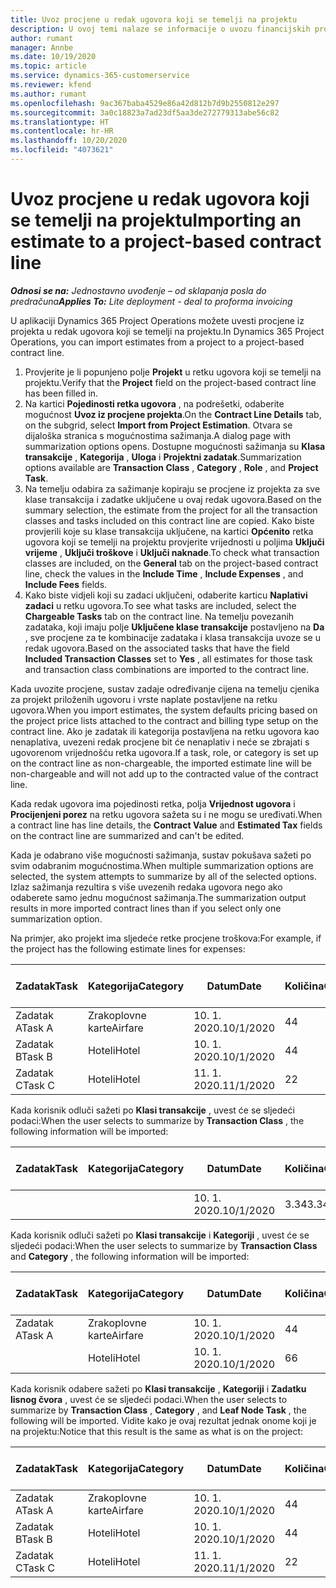 ```yaml
---
title: Uvoz procjene u redak ugovora koji se temelji na projektu
description: U ovoj temi nalaze se informacije o uvozu financijskih procjena iz projekta u redak ugovora.
author: rumant
manager: Annbe
ms.date: 10/19/2020
ms.topic: article
ms.service: dynamics-365-customerservice
ms.reviewer: kfend
ms.author: rumant
ms.openlocfilehash: 9ac367baba4529e86a42d812b7d9b2550812e297
ms.sourcegitcommit: 3a0c18823a7ad23df5aa3de272779313abe56c82
ms.translationtype: HT
ms.contentlocale: hr-HR
ms.lasthandoff: 10/20/2020
ms.locfileid: "4073621"
---
```

# <a name="importing-an-estimate-to-a-project-based-contract-line"></a><span data-ttu-id="4ad9c-103">Uvoz procjene u redak ugovora koji se temelji na projektu</span><span class="sxs-lookup"><span data-stu-id="4ad9c-103">Importing an estimate to a project-based contract line</span></span>

<span data-ttu-id="4ad9c-104">_**Odnosi se na:** Jednostavno uvođenje – od sklapanja posla do predračuna_</span><span class="sxs-lookup"><span data-stu-id="4ad9c-104">_**Applies To:** Lite deployment - deal to proforma invoicing_</span></span>

<span data-ttu-id="4ad9c-105">U aplikaciji Dynamics 365 Project Operations možete uvesti procjene iz projekta u redak ugovora koji se temelji na projektu.</span><span class="sxs-lookup"><span data-stu-id="4ad9c-105">In Dynamics 365 Project Operations, you can import estimates from a project to a project-based contract line.</span></span>

1. <span data-ttu-id="4ad9c-106">Provjerite je li popunjeno polje **Projekt** u retku ugovora koji se temelji na projektu.</span><span class="sxs-lookup"><span data-stu-id="4ad9c-106">Verify that the **Project** field on the project-based contract line has been filled in.</span></span>
2. <span data-ttu-id="4ad9c-107">Na kartici **Pojedinosti retka ugovora** , na podrešetki, odaberite mogućnost **Uvoz iz procjene projekta**.</span><span class="sxs-lookup"><span data-stu-id="4ad9c-107">On the **Contract Line Details** tab, on the subgrid, select **Import from Project Estimation**.</span></span> <span data-ttu-id="4ad9c-108">Otvara se dijaloška stranica s mogućnostima sažimanja.</span><span class="sxs-lookup"><span data-stu-id="4ad9c-108">A dialog page with summarization options opens.</span></span> <span data-ttu-id="4ad9c-109">Dostupne mogućnosti sažimanja su **Klasa transakcije** , **Kategorija** , **Uloga** i **Projektni zadatak**.</span><span class="sxs-lookup"><span data-stu-id="4ad9c-109">Summarization options available are **Transaction Class** , **Category** , **Role** , and **Project Task**.</span></span>
3. <span data-ttu-id="4ad9c-110">Na temelju odabira za sažimanje kopiraju se procjene iz projekta za sve klase transakcija i zadatke uključene u ovaj redak ugovora.</span><span class="sxs-lookup"><span data-stu-id="4ad9c-110">Based on the summary selection, the estimate from the project for all the transaction classes and tasks included on this contract line are copied.</span></span> <span data-ttu-id="4ad9c-111">Kako biste provjerili koje su klase transakcija uključene, na kartici **Općenito** retka ugovora koji se temelji na projektu provjerite vrijednosti u poljima **Uključi vrijeme** , **Uključi troškove** i **Uključi naknade**.</span><span class="sxs-lookup"><span data-stu-id="4ad9c-111">To check what transaction classes are included, on the **General** tab on the project-based contract line, check the values in the **Include Time** , **Include Expenses** , and **Include Fees** fields.</span></span> 
4. <span data-ttu-id="4ad9c-112">Kako biste vidjeli koji su zadaci uključeni, odaberite karticu **Naplativi zadaci** u retku ugovora.</span><span class="sxs-lookup"><span data-stu-id="4ad9c-112">To see what tasks are included, select the **Chargeable Tasks** tab on the contract line.</span></span> <span data-ttu-id="4ad9c-113">Na temelju povezanih zadataka, koji imaju polje **Uključene klase transakcije** postavljeno na **Da** , sve procjene za te kombinacije zadataka i klasa transakcija uvoze se u redak ugovora.</span><span class="sxs-lookup"><span data-stu-id="4ad9c-113">Based on the associated tasks that have the field **Included Transaction Classes** set to **Yes** , all estimates for those task and transaction class combinations are imported to the contract line.</span></span>

<span data-ttu-id="4ad9c-114">Kada uvozite procjene, sustav zadaje određivanje cijena na temelju cjenika za projekt priloženih ugovoru i vrste naplate postavljene na retku ugovora.</span><span class="sxs-lookup"><span data-stu-id="4ad9c-114">When you import estimates, the system defaults pricing based on the project price lists attached to the contract and billing type setup on the contract line.</span></span> <span data-ttu-id="4ad9c-115">Ako je zadatak ili kategorija postavljena na retku ugovora kao nenaplativa, uvezeni redak procjene bit će nenaplativ i neće se zbrajati s ugovorenom vrijednošću retka ugovora.</span><span class="sxs-lookup"><span data-stu-id="4ad9c-115">If a task, role, or category is set up on the contract line as non-chargeable, the imported estimate line will be non-chargeable and will not add up to the contracted value of the contract line.</span></span>

<span data-ttu-id="4ad9c-116">Kada redak ugovora ima pojedinosti retka, polja **Vrijednost ugovora** i **Procijenjeni porez** na retku ugovora sažeta su i ne mogu se uređivati.</span><span class="sxs-lookup"><span data-stu-id="4ad9c-116">When a contract line has line details, the **Contract Value** and **Estimated Tax** fields on the contract line are summarized and can't be edited.</span></span>

<span data-ttu-id="4ad9c-117">Kada je odabrano više mogućnosti sažimanja, sustav pokušava sažeti po svim odabranim mogućnostima.</span><span class="sxs-lookup"><span data-stu-id="4ad9c-117">When multiple summarization options are selected, the system attempts to summarize by all of the selected options.</span></span> <span data-ttu-id="4ad9c-118">Izlaz sažimanja rezultira s više uvezenih redaka ugovora nego ako odaberete samo jednu mogućnost sažimanja.</span><span class="sxs-lookup"><span data-stu-id="4ad9c-118">The summarization output results in more imported contract lines than if you select only one summarization option.</span></span>

<span data-ttu-id="4ad9c-119">Na primjer, ako projekt ima sljedeće retke procjene troškova:</span><span class="sxs-lookup"><span data-stu-id="4ad9c-119">For example, if the project has the following estimate lines for expenses:</span></span>

| <span data-ttu-id="4ad9c-120">Zadatak</span><span class="sxs-lookup"><span data-stu-id="4ad9c-120">Task</span></span> | <span data-ttu-id="4ad9c-121">Kategorija</span><span class="sxs-lookup"><span data-stu-id="4ad9c-121">Category</span></span> | <span data-ttu-id="4ad9c-122">Datum</span><span class="sxs-lookup"><span data-stu-id="4ad9c-122">Date</span></span> | <span data-ttu-id="4ad9c-123">Količina</span><span class="sxs-lookup"><span data-stu-id="4ad9c-123">Quantity</span></span> | <span data-ttu-id="4ad9c-124">Jedinična cijena</span><span class="sxs-lookup"><span data-stu-id="4ad9c-124">Unit price</span></span> | <span data-ttu-id="4ad9c-125">Iznos</span><span class="sxs-lookup"><span data-stu-id="4ad9c-125">Amount</span></span> |
| --- | --- | --- | --- | --- | --- |
| <span data-ttu-id="4ad9c-126">Zadatak A</span><span class="sxs-lookup"><span data-stu-id="4ad9c-126">Task A</span></span> | <span data-ttu-id="4ad9c-127">Zrakoplovne karte</span><span class="sxs-lookup"><span data-stu-id="4ad9c-127">Airfare</span></span> | <span data-ttu-id="4ad9c-128">10. 1. 2020.</span><span class="sxs-lookup"><span data-stu-id="4ad9c-128">10/1/2020</span></span> | <span data-ttu-id="4ad9c-129">4</span><span class="sxs-lookup"><span data-stu-id="4ad9c-129">4</span></span> | <span data-ttu-id="4ad9c-130">400</span><span class="sxs-lookup"><span data-stu-id="4ad9c-130">400</span></span> | <span data-ttu-id="4ad9c-131">1600</span><span class="sxs-lookup"><span data-stu-id="4ad9c-131">1600</span></span> |
| <span data-ttu-id="4ad9c-132">Zadatak B</span><span class="sxs-lookup"><span data-stu-id="4ad9c-132">Task B</span></span> | <span data-ttu-id="4ad9c-133">Hoteli</span><span class="sxs-lookup"><span data-stu-id="4ad9c-133">Hotel</span></span> | <span data-ttu-id="4ad9c-134">10. 1. 2020.</span><span class="sxs-lookup"><span data-stu-id="4ad9c-134">10/1/2020</span></span> | <span data-ttu-id="4ad9c-135">4</span><span class="sxs-lookup"><span data-stu-id="4ad9c-135">4</span></span> | <span data-ttu-id="4ad9c-136">200</span><span class="sxs-lookup"><span data-stu-id="4ad9c-136">200</span></span> | <span data-ttu-id="4ad9c-137">800</span><span class="sxs-lookup"><span data-stu-id="4ad9c-137">800</span></span> |
| <span data-ttu-id="4ad9c-138">Zadatak C</span><span class="sxs-lookup"><span data-stu-id="4ad9c-138">Task C</span></span> | <span data-ttu-id="4ad9c-139">Hoteli</span><span class="sxs-lookup"><span data-stu-id="4ad9c-139">Hotel</span></span> | <span data-ttu-id="4ad9c-140">11. 1. 2020.</span><span class="sxs-lookup"><span data-stu-id="4ad9c-140">11/1/2020</span></span> | <span data-ttu-id="4ad9c-141">2</span><span class="sxs-lookup"><span data-stu-id="4ad9c-141">2</span></span> | <span data-ttu-id="4ad9c-142">200</span><span class="sxs-lookup"><span data-stu-id="4ad9c-142">200</span></span> | <span data-ttu-id="4ad9c-143">400</span><span class="sxs-lookup"><span data-stu-id="4ad9c-143">400</span></span> |

<span data-ttu-id="4ad9c-144">Kada korisnik odluči sažeti po **Klasi transakcije** , uvest će se sljedeći podaci:</span><span class="sxs-lookup"><span data-stu-id="4ad9c-144">When the user selects to summarize by **Transaction Class** , the following information will be imported:</span></span>

| <span data-ttu-id="4ad9c-145">Zadatak</span><span class="sxs-lookup"><span data-stu-id="4ad9c-145">Task</span></span> | <span data-ttu-id="4ad9c-146">Kategorija</span><span class="sxs-lookup"><span data-stu-id="4ad9c-146">Category</span></span> | <span data-ttu-id="4ad9c-147">Datum</span><span class="sxs-lookup"><span data-stu-id="4ad9c-147">Date</span></span> | <span data-ttu-id="4ad9c-148">Količina</span><span class="sxs-lookup"><span data-stu-id="4ad9c-148">Quantity</span></span> | <span data-ttu-id="4ad9c-149">Jedinična cijena</span><span class="sxs-lookup"><span data-stu-id="4ad9c-149">Unit price</span></span> | <span data-ttu-id="4ad9c-150">Iznos</span><span class="sxs-lookup"><span data-stu-id="4ad9c-150">Amount</span></span> |
| --- | --- | --- | --- | --- | --- |
| &nbsp; | &nbsp; | <span data-ttu-id="4ad9c-151">10. 1. 2020.</span><span class="sxs-lookup"><span data-stu-id="4ad9c-151">10/1/2020</span></span> | <span data-ttu-id="4ad9c-152">3.34</span><span class="sxs-lookup"><span data-stu-id="4ad9c-152">3.34</span></span> | <span data-ttu-id="4ad9c-153">840</span><span class="sxs-lookup"><span data-stu-id="4ad9c-153">840</span></span> | <span data-ttu-id="4ad9c-154">2800</span><span class="sxs-lookup"><span data-stu-id="4ad9c-154">2800</span></span> |

<span data-ttu-id="4ad9c-155">Kada korisnik odluči sažeti po **Klasi transakcije** i **Kategoriji** , uvest će se sljedeći podaci:</span><span class="sxs-lookup"><span data-stu-id="4ad9c-155">When the user selects to summarize by **Transaction Class** and **Category** , the following information will be imported:</span></span>

| <span data-ttu-id="4ad9c-156">Zadatak</span><span class="sxs-lookup"><span data-stu-id="4ad9c-156">Task</span></span> | <span data-ttu-id="4ad9c-157">Kategorija</span><span class="sxs-lookup"><span data-stu-id="4ad9c-157">Category</span></span> | <span data-ttu-id="4ad9c-158">Datum</span><span class="sxs-lookup"><span data-stu-id="4ad9c-158">Date</span></span> | <span data-ttu-id="4ad9c-159">Količina</span><span class="sxs-lookup"><span data-stu-id="4ad9c-159">Quantity</span></span> | <span data-ttu-id="4ad9c-160">Jedinična cijena</span><span class="sxs-lookup"><span data-stu-id="4ad9c-160">Unit price</span></span> | <span data-ttu-id="4ad9c-161">Iznos</span><span class="sxs-lookup"><span data-stu-id="4ad9c-161">Amount</span></span> |
| --- | --- | --- | --- | --- | --- |
| <span data-ttu-id="4ad9c-162">Zadatak A</span><span class="sxs-lookup"><span data-stu-id="4ad9c-162">Task A</span></span> | <span data-ttu-id="4ad9c-163">Zrakoplovne karte</span><span class="sxs-lookup"><span data-stu-id="4ad9c-163">Airfare</span></span> | <span data-ttu-id="4ad9c-164">10. 1. 2020.</span><span class="sxs-lookup"><span data-stu-id="4ad9c-164">10/1/2020</span></span> | <span data-ttu-id="4ad9c-165">4</span><span class="sxs-lookup"><span data-stu-id="4ad9c-165">4</span></span> | <span data-ttu-id="4ad9c-166">400</span><span class="sxs-lookup"><span data-stu-id="4ad9c-166">400</span></span> | <span data-ttu-id="4ad9c-167">1600</span><span class="sxs-lookup"><span data-stu-id="4ad9c-167">1600</span></span> |
| &nbsp;| <span data-ttu-id="4ad9c-168">Hoteli</span><span class="sxs-lookup"><span data-stu-id="4ad9c-168">Hotel</span></span> | <span data-ttu-id="4ad9c-169">10. 1. 2020.</span><span class="sxs-lookup"><span data-stu-id="4ad9c-169">10/1/2020</span></span> | <span data-ttu-id="4ad9c-170">6</span><span class="sxs-lookup"><span data-stu-id="4ad9c-170">6</span></span> | <span data-ttu-id="4ad9c-171">200</span><span class="sxs-lookup"><span data-stu-id="4ad9c-171">200</span></span> | <span data-ttu-id="4ad9c-172">1200</span><span class="sxs-lookup"><span data-stu-id="4ad9c-172">1200</span></span> |

<span data-ttu-id="4ad9c-173">Kada korisnik odabere sažeti po **Klasi transakcije** , **Kategoriji** i **Zadatku lisnog čvora** , uvest će se sljedeći podaci.</span><span class="sxs-lookup"><span data-stu-id="4ad9c-173">When the user selects to summarize by **Transaction Class** , **Category** , and **Leaf Node Task** , the following will be imported.</span></span> <span data-ttu-id="4ad9c-174">Vidite kako je ovaj rezultat jednak onome koji je na projektu:</span><span class="sxs-lookup"><span data-stu-id="4ad9c-174">Notice that this result is the same as what is on the project:</span></span>

| <span data-ttu-id="4ad9c-175">Zadatak</span><span class="sxs-lookup"><span data-stu-id="4ad9c-175">Task</span></span> | <span data-ttu-id="4ad9c-176">Kategorija</span><span class="sxs-lookup"><span data-stu-id="4ad9c-176">Category</span></span> | <span data-ttu-id="4ad9c-177">Datum</span><span class="sxs-lookup"><span data-stu-id="4ad9c-177">Date</span></span> | <span data-ttu-id="4ad9c-178">Količina</span><span class="sxs-lookup"><span data-stu-id="4ad9c-178">Quantity</span></span> | <span data-ttu-id="4ad9c-179">Jedinična cijena</span><span class="sxs-lookup"><span data-stu-id="4ad9c-179">Unit price</span></span> | <span data-ttu-id="4ad9c-180">Iznos</span><span class="sxs-lookup"><span data-stu-id="4ad9c-180">Amount</span></span> |
| --- | --- | --- | --- | --- | --- |
| <span data-ttu-id="4ad9c-181">Zadatak A</span><span class="sxs-lookup"><span data-stu-id="4ad9c-181">Task A</span></span> | <span data-ttu-id="4ad9c-182">Zrakoplovne karte</span><span class="sxs-lookup"><span data-stu-id="4ad9c-182">Airfare</span></span> | <span data-ttu-id="4ad9c-183">10. 1. 2020.</span><span class="sxs-lookup"><span data-stu-id="4ad9c-183">10/1/2020</span></span> | <span data-ttu-id="4ad9c-184">4</span><span class="sxs-lookup"><span data-stu-id="4ad9c-184">4</span></span> | <span data-ttu-id="4ad9c-185">400</span><span class="sxs-lookup"><span data-stu-id="4ad9c-185">400</span></span> | <span data-ttu-id="4ad9c-186">1600</span><span class="sxs-lookup"><span data-stu-id="4ad9c-186">1600</span></span> |
| <span data-ttu-id="4ad9c-187">Zadatak B</span><span class="sxs-lookup"><span data-stu-id="4ad9c-187">Task B</span></span> | <span data-ttu-id="4ad9c-188">Hoteli</span><span class="sxs-lookup"><span data-stu-id="4ad9c-188">Hotel</span></span> | <span data-ttu-id="4ad9c-189">10. 1. 2020.</span><span class="sxs-lookup"><span data-stu-id="4ad9c-189">10/1/2020</span></span> | <span data-ttu-id="4ad9c-190">4</span><span class="sxs-lookup"><span data-stu-id="4ad9c-190">4</span></span> | <span data-ttu-id="4ad9c-191">200</span><span class="sxs-lookup"><span data-stu-id="4ad9c-191">200</span></span> | <span data-ttu-id="4ad9c-192">800</span><span class="sxs-lookup"><span data-stu-id="4ad9c-192">800</span></span> |
| <span data-ttu-id="4ad9c-193">Zadatak C</span><span class="sxs-lookup"><span data-stu-id="4ad9c-193">Task C</span></span> | <span data-ttu-id="4ad9c-194">Hoteli</span><span class="sxs-lookup"><span data-stu-id="4ad9c-194">Hotel</span></span> | <span data-ttu-id="4ad9c-195">11. 1. 2020.</span><span class="sxs-lookup"><span data-stu-id="4ad9c-195">11/1/2020</span></span> | <span data-ttu-id="4ad9c-196">2</span><span class="sxs-lookup"><span data-stu-id="4ad9c-196">2</span></span> | <span data-ttu-id="4ad9c-197">200</span><span class="sxs-lookup"><span data-stu-id="4ad9c-197">200</span></span> | <span data-ttu-id="4ad9c-198">400</span><span class="sxs-lookup"><span data-stu-id="4ad9c-198">400</span></span> |
